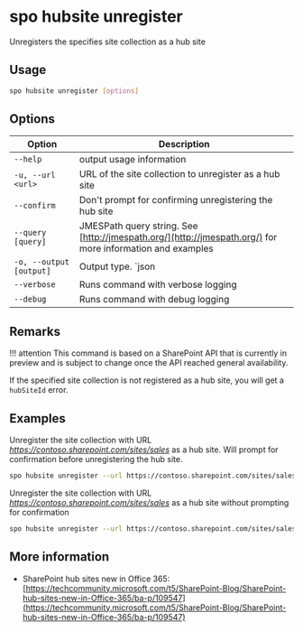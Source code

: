 # spo hubsite unregister

Unregisters the specifies site collection as a hub site

## Usage

```sh
spo hubsite unregister [options]
```

## Options

Option|Description
------|-----------
`--help`|output usage information
`-u, --url <url>`|URL of the site collection to unregister as a hub site
`--confirm`|Don't prompt for confirming unregistering the hub site
`--query [query]`|JMESPath query string. See [http://jmespath.org/](http://jmespath.org/) for more information and examples
`-o, --output [output]`|Output type. `json|text`. Default `text`
`--verbose`|Runs command with verbose logging
`--debug`|Runs command with debug logging

## Remarks

!!! attention
    This command is based on a SharePoint API that is currently in preview and is subject to change once the API reached general availability.

If the specified site collection is not registered as a hub site, you will get a `hubSiteId` error.

## Examples

Unregister the site collection with URL _https://contoso.sharepoint.com/sites/sales_ as a hub site. Will prompt for confirmation before unregistering the hub site.

```sh
spo hubsite unregister --url https://contoso.sharepoint.com/sites/sales
```

Unregister the site collection with URL _https://contoso.sharepoint.com/sites/sales_ as a hub site without prompting for confirmation

```sh
spo hubsite unregister --url https://contoso.sharepoint.com/sites/sales --confirm
```

## More information

- SharePoint hub sites new in Office 365: [https://techcommunity.microsoft.com/t5/SharePoint-Blog/SharePoint-hub-sites-new-in-Office-365/ba-p/109547](https://techcommunity.microsoft.com/t5/SharePoint-Blog/SharePoint-hub-sites-new-in-Office-365/ba-p/109547)